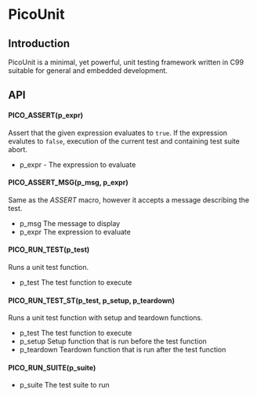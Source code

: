 # PicoUnit

## Introduction

PicoUnit is a minimal, yet powerful, unit testing framework written in C99 suitable for general and embedded development.

## API

#### PICO_ASSERT(p_expr)

Assert that the given expression evaluates to `true`. If the expression evalutes to `false`, execution of the current test and containing test suite abort.

- p_expr - The expression to evaluate

#### PICO_ASSERT_MSG(p_msg, p_expr)

Same as the *ASSERT* macro, however it accepts a message describing the test.

- p_msg  The message to display
- p_expr The expression to evaluate

#### PICO_RUN_TEST(p_test)

Runs a unit test function.

- p_test The test function to execute

#### PICO_RUN_TEST_ST(p_test, p_setup, p_teardown)

Runs a unit test function with setup and teardown functions.

- p_test The test function to execute
- p_setup Setup function that is run before the test function
- p_teardown Teardown function that is run after the test function

#### PICO_RUN_SUITE(p_suite)

- p_suite The test suite to run


